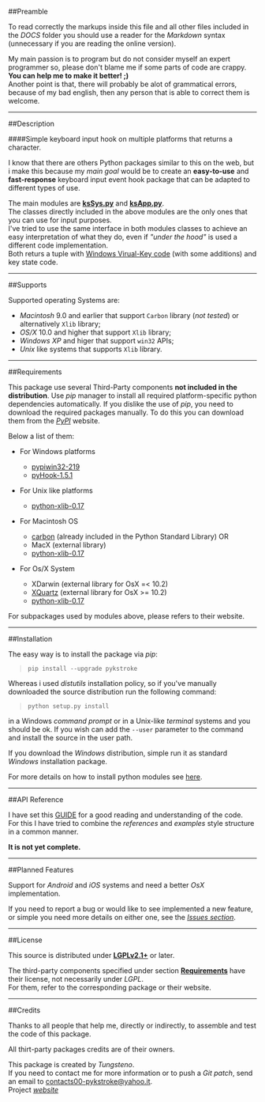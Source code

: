 ##Preamble

To read correctly the markups inside this file and all other files included in the *DOCS* folder
you should use a reader for the *Markdown* syntax (unnecessary if you are reading the online version).

My main passion is to program but do not consider myself an expert programmer so, please don't blame me if some parts of code are crappy.   
**You can help me to make it better! ;)**  
Another point is that, there will probably be alot of grammatical errors, because of my bad english, 
then any person that is able to correct them is welcome.


---

##Description

####Simple keyboard input hook on multiple platforms that returns a character.

I know that there are others Python packages similar to this on the web, but i make this because my *main goal* would be 
to create an **easy-to-use** and **fast-response** keyboard input event hook package that can be adapted to different types of use.   

The main modules are [**ksSys.py**](Reference.md) and [**ksApp.py**](Reference.md).   
The classes directly included in the above modules are the only ones that you can use for input purposes.   
I've tried to use the same interface in both modules classes to achieve an easy interpretation of what they do, 
even if *"under the hood"* is used a different code implementation.   
Both returs a tuple with [Windows Virual-Key code](Reference.md/#markdown-header-init) (with some additions) and key state code.

---

##Supports

Supported operating Systems are:  

- *Macintosh* 9.0 and earlier that support `Carbon` library (*not tested*) or alternatively `Xlib` library;  
- *OS/X* 10.0 and higher that support `Xlib` library;
- *Windows XP* and higer that support `win32` APIs;  
- *Unix* like systems that supports `Xlib` library.  


---

##Requirements

This package use several Third-Party components **not included in the distribution**. 
Use _pip_ manager to install all required platform-specific python dependencies automatically.
If you dislike the use of _pip_, you need to download the required packages manually.
To do this you can download them from the [_PyPI_](https://pypi.python.org/pypi) website. 
 
Below a list of them:  

* For Windows platforms  

    - [pypiwin32-219](https://pypi.python.org/pypi/pypiwin32/219)  
    - [pyHook-1.5.1](https://pypi.python.org/pypi/pyHook/1.5.1)  

* For Unix like platforms 

    - [python-xlib-0.17](https://pypi.python.org/pypi/python-xlib/0.17)

* For Macintosh OS

    - [carbon](https://docs.python.org/2/library/carbon.html) (already included in the Python Standard Library)
   OR
    - MacX (external library)
    - [python-xlib-0.17](https://pypi.python.org/pypi/python-xlib/0.17) 

* For Os/X System

    - XDarwin (external library for OsX =< 10.2)
    - [XQuartz](https://www.xquartz.org/) (external library for OsX >= 10.2)
    - [python-xlib-0.17](https://pypi.python.org/pypi/python-xlib/0.17) 

For subpackages used by modules above, please refers to their website.  


---

##Installation

The easy way is to install the package via _pip_:

>`pip install --upgrade pykstroke`

Whereas i used *distutils* installation policy, so if you've manually downloaded the source distribution run the following command: 

>`python setup.py install` 

in a Windows *command prompt* or in a Unix-like *terminal* systems and you should be ok.
If you wish can add the `--user` parameter to the command and install the source in the user path.  

If you download the *Windows* distribution, simple run it as standard *Windows* installation package. 

For more details on how to install python modules see [here](https://docs.python.org/2/install/).


---

##API Reference

I have set this [GUIDE](Reference.md) for a good reading and understanding of the code.  
For this I have tried to combine the *references* and *examples* style structure in a common manner. 

**It is not yet complete.**


---

##Planned Features

Support for *Android* and *iOS* systems and need a better *OsX* implementation.

If you need to report a bug or would like to see implemented a new feature, 
or simple you need more details on either one, see the [_Issues section_](https://bitbucket.org/Tungsteno/pykstroke/issues). 


---

##License

This source is distributed under [**LGPLv2.1+**](LICENSE) or later.  

The third-party components specified under section [**Requirements**](#markdown-header-requirements) have their license, not necessarily under *LGPL*.  
For them, refer to the corresponding package or their website.  


---

##Credits

Thanks to all people that help me, directly or indirectly, to assemble and test the code of this package.  

All thirt-party packages credits are of their owners.  

This package is created by *Tungsteno*.  
If you need to contact me for more information or to push a *Git patch*, send an email to <contacts00-pykstroke@yahoo.it>.  
Project [_website_](https://bitbucket.org/Tungsteno/pykstroke/wiki/Home)
